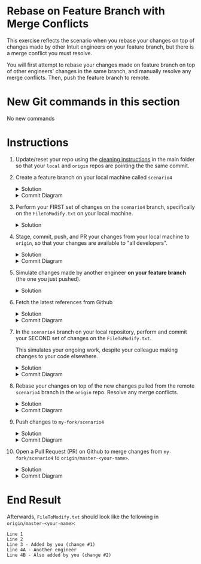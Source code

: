 # Rebase on Feature Branch with Merge Conflicts 

This exercise reflects the scenario when you rebase your changes on top of changes made by other Intuit engineers on your feature branch, but there is a merge conflict you must resolve. 

You will first attempt to rebase your changes made on feature branch on top of other engineers' changes in the same branch, and manually resolve any merge conflicts. Then, push the feature branch to remote. 

# New Git commands in this section
No new commands 

# Instructions
1. Update/reset your repo using the [cleaning instructions](https://github.intuit.com/Albertasaurus/git-practice/blob/master/Cleaning.md) in the main folder so that your `local` and `origin` repos are pointing the the same commit.
1. Create a feature branch on your local machine called `scenario4`
    <details>
    <summary>Solution</summary>
    
    ```console
    $ git checkout -b scenario4
    ```
    </details>

    <details>
    <summary>Commit Diagram</summary>

    ```
    Our local repo:
    
    A---B master-your-name


    Remote my-fork:
    
    <nothing relevent to show>
    

    Remote origin:
    
    A---B master-your-name
    ```
    </details>
1. Perform your FIRST set of changes on the `scenario4` branch, specifically on the `FileToModify.txt` on your local machine.
    <details>
    <summary>Solution</summary>

    Open `FileToModify.txt` in the `Scenario_4` folder, and add in a line so that your `FileToModify.txt` should look something like:
    ```
    Line 1
    Line 2
    Line 3A - Added by you
    ```
    </details>
1. Stage, commit, push, and PR your changes from your local machine to `origin`, so that your changes are available to "all developers". 
    <details>
    <summary>Solution</summary>

    Stage and commit, and push your changes to `my-fork`
    ```console
    $ git stage -A
    $ git commit -m "change #1"
    $ git push -u my-fork scenario4
    ```
    </details>

    <details>
    <summary>Commit Diagram</summary>

    ```
    Our local repo:

          C scenario4 (change #1)
         /
    A---B master-your-name


    Remote my-fork:
    
          C scenario4 (change #1)
         /
    A---B master-your-name
    

    Remote origin:
    
    A---B master-your-name
    ```
    </details>

1. Simulate changes made by another engineer **on your feature branch** (the one you just pushed).
    <details>
    <summary>Solution</summary>

    1. Go to the `my-fork` repo on Github, choose the `scenario4` branch from the "Branch" dropdown, and open `FileToModify.txt` in the `Scenario_4` folder. 
    1. Add another line to `FileToModify.txt` so that your file now looks like:
        ```
        Line 1
        Line 2
        Line 3 - Added by you (change #1)
        Line 4A - Another engineer 
        ```
    1. Include the commit message "Another engineer", and click "Commit changes"
    </details>

1. Fetch the latest references from Github
    <details>
    <summary>Solution</summary>

    Refresh your local repo's pointers to `my-fork` (because this repo changed) with the command
    ```console
    $ git fetch my-fork 
    ```
    More details about `git fetch` can be found in Step 5 of [Scenario 1](https://github.intuit.com/Albertasaurus/git-practice/tree/master/Scenario_1/#Instructions)
    </details>

    <details>
    <summary>Commit Diagram</summary>
    
    ```
    Our local repo:

          C scenario4 (change #1)
         /
    A---B master-your-name


    Remote my-fork:
    
            D Another engineer 
           /
          C scenario4 (change #1)
         /
    A---B master-your-name


    Remote origin:
    
    A---B master-your-name
    ```
    </details>

1. In the `scenario4` branch on your local repository, perform and commit your SECOND set of changes on the `FileToModify.txt`. 

    This simulates your ongoing work, despite your colleague making changes to your code elsewhere. 

    <details>
    <summary>Solution</summary>

    1. On your local machine, open `FileToModify.txt` in the `Scenario_4` folder of your `scenario4` branch, and add in a line so that your `FileToModify.txt` looks like:
        ```
        Line 1
        Line 2
        Line 3 - Added by you (change #1)
        Line 4B - Also added by you (change #2)
        ```
    1. Stage and commit your changes
        ```console
        $ git stage -A
        $ git commit -m "change #2"
        ```
    </details>

    <details>
    <summary>Commit Diagram</summary>

    ```
    Our local repo:

            E scenario4 (change #2)
           /
          C scenario4 (change #1)
         /
    A---B master-your-name


    Remote my-fork:
    
            D Another engineer 
           /
          C scenario4 (change #1)
         /
    A---B master-your-name


    Remote origin:
    
    A---B master-your-name
    ```
    </details>

1. Rebase your changes on top of the new changes pulled from the remote `scenario4` branch in the `origin` repo. Resolve any merge conflicts. 
    <details>
    <summary>Solution</summary>

    1. Try to rebase your changes on top of the new changes made by another engineer in `my-fork/scenario4`. A merge conflict should appear.
        ```console
        $ git rebase my-fork/scenario4
        ```
    1. Resolve the merge conflict(s)
        
        For more details on how this is done, refer to Step 6 in [Scneario 3](https://github.intuit.com/Albertasaurus/git-practice/tree/master/Scenario_3/#Instructions).

        Your final FileToModify.txt should look like this:
        ```
        Line 1
        Line 2
        Line 3 - Added by you (change #1)
        Line 4A - Another engineer 
        Line 4B - Also added by you (change #2)
        ```
    1. Add your changes, and continue the rebase.
        ```console
        $ git add -A 
        $ git rebase --continue
        ```
    1. Check your rebased changes are in the expected order
        ```console
        $ git log
        ```
        Your second commit should be on top, followed by the other engineers', followed by your first commit. 
    </details>

    <details>
    <summary>Commit Diagram</summary>
    
    Recall, `E'` represents the same change as `E`, but with a different commit hash after the rebase.
    ```
    Our local repo:

              E' scenario4 (change #2)
             /
            D Another engineer 
           /
          C scenario4 (change #1)
         /
    A---B master-your-name


    Remote my-fork:
    
            D Another engineer 
           /
          C scenario4 (change #1)
         /
    A---B master-your-name


    Remote origin:
    
    A---B master-your-name
    ```
    </details>

1. Push changes to `my-fork/scenario4`
    <details>
    <summary>Solution</summary>
    
    ```console
    $ git push -u my-fork scenario4
    ```
    </details>

    <details>
    <summary>Commit Diagram</summary>

    ```
    Our local repo:

              E' scenario4 (change #2)
             /
            D Another engineer 
           /
          C scenario4 (change #1)
         /
    A---B master-your-name


    Remote my-fork:
    
              E' scenario4 (change #2)
             /
            D Another engineer 
           /
          C scenario4 (change #1)
         /
    A---B master-your-name


    Remote origin:
    
    A---B master-your-name
    ```
    </details>

1. Open a Pull Request (PR) on Github to merge changes from `my-fork/scenario4` to `origin/master-<your-name>`.
    <details>
    <summary>Solution</summary>

    1. Open a Pull Request on Githunb to merge changes from `my-fork/scenario4` to `origin/master-<your-name>`. 
    1. Run `git fetch origin` to refresh your local repo's pointers  
    1. Using `git log` or a Git GUI, check that the commits are in the right order. 
    </details>

    <details>
    <summary>Commit Diagram</summary>

    Recall, `E''` represents a big commit containing all the previous commits the squashed together (`C`, `D`, `E`). It has a different commit hash than `E` and `E'`. 
    ```
    Our local repo:

              E' scenario4 (change #2)
             /
            D Another engineer 
           /
          C scenario4 (change #1)
         /
    A---B master-your-name


    Remote my-fork:
    
              E' scenario4 (change #2)
             /
            D Another engineer 
           /
          C scenario4 (change #1)
         /
    A---B master-your-name


    Remote origin:

                E'' All changes (commits C, D, and E')
               /
              E' scenario4 (change #2)
             /
            D Another engineer 
           /
          C scenario4 (change #1)
         /
    A---B master-your-name
    ```
    </details>

# End Result
Afterwards, `FileToModify.txt` should look like the following in `origin/master-<your-name>`:
```
Line 1
Line 2
Line 3 - Added by you (change #1)
Line 4A - Another engineer 
Line 4B - Also added by you (change #2)
```